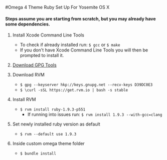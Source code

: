 #Omega 4 Theme Ruby Set Up For Yosemite OS X

#### Steps assume you are starting from scratch, but you may already have some dependencies.

1. Install Xcode Command Line Tools
	* To check if already installed run: `$ gcc` or `$ make`
	* If you don't have Xcode Command Line Tools you will then be prompted to install it.

2. [Download GPG Tools](https://gpgtools.org/)

3. Download RVM
	* `$ gpg --keyserver hkp://keys.gnupg.net --recv-keys D39DC0E3`
	* `$ \curl -sSL https://get.rvm.io | bash -s stable`

4. Install RVM
	* `$ rvm install ruby-1.9.3-p551`
		* If running into issues run: `$ rvm install 1.9.3 --with-gcc=clang`

5. Set newly installed ruby version as default
	* `$ rvm --default use 1.9.3`

6. Inside custom omega theme folder
	* `$ bundle install`

